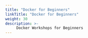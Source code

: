 ```yaml
---
title: "Docker for Beginners"
linkTitle: "Docker for Beginners"
weight: 30
description: >-
     Docker Workshops for Beginners
---
```


